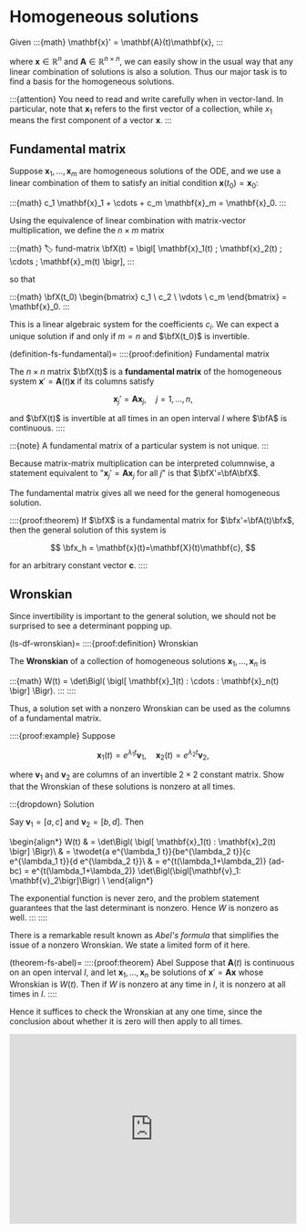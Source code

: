 # Homogeneous solutions

Given 
:::{math}
\mathbf{x}' = \mathbf{A}(t)\mathbf{x}, 
:::

where $\mathbf{x}\in\mathbb{R}^{n}$ and $\mathbf{A}\in\mathbb{R}^{n\times n}$, we can easily show in the usual way that any linear combination of solutions is also a solution. Thus our major task is to find a basis for the homogeneous solutions. 

:::{attention}
You need to read and write carefully when in vector-land. In particular, note that $\mathbf{x}_1$ refers to the first vector of a collection, while $x_1$ means the first component of a vector $\mathbf{x}$.
:::

## Fundamental matrix

Suppose $\mathbf{x}_1,\ldots,\mathbf{x}_m$ are homogeneous solutions of the ODE, and we use a linear combination of them to satisfy an initial condition $\mathbf{x}(t_0)=\mathbf{x}_0$: 

:::{math}
	c_1 \mathbf{x}_1 + \cdots + c_m \mathbf{x}_m = \mathbf{x}_0.
:::

Using the equivalence of linear combination with matrix-vector multiplication, we define the $n\times m$ matrix

:::{math}
:label: fund-matrix
\bfX(t) = \bigl[ \mathbf{x}_1(t) \; \mathbf{x}_2(t) \; \cdots \; \mathbf{x}_m(t)  \bigr],
:::

so that 

:::{math}
\bfX(t_0) \begin{bmatrix} c_1 \\ c_2 \\ \vdots \\ c_m \end{bmatrix} = \mathbf{x}_0.
:::

This is a linear algebraic system for the coefficients $c_i$. We can expect a unique solution if and only if $m=n$ and $\bfX(t_0)$ is invertible.  

(definition-fs-fundamental)=
::::{proof:definition} Fundamental matrix

The $n\times n$ matrix $\bfX(t)$ is a **fundamental matrix** of the homogeneous system $\mathbf{x}' = \mathbf{A}(t)\mathbf{x}$ if its columns satisfy

$$
\mathbf{x}_j'=\mathbf{A}\mathbf{x}_j, \quad j=1,\ldots,n,
$$ 

and $\bfX(t)$ is invertible at all times in an open interval $I$ where $\bfA$ is continuous.
::::

:::{note}
A fundamental matrix of a particular system is not unique.
:::

Because matrix-matrix multiplication can be interpreted columnwise, a statement equivalent to "$\mathbf{x}_j'=\mathbf{A}\mathbf{x}_j$ for all $j$" is that $\bfX'=\bfA\bfX$. 

The fundamental matrix gives all we need for the general homogeneous solution.

::::{proof:theorem}
If $\bfX$ is a fundamental matrix for $\bfx'=\bfA(t)\bfx$, then the general solution of this system is 

$$
\bfx_h = \mathbf{x}(t)=\mathbf{X}(t)\mathbf{c},
$$ 

for an arbitrary constant vector $\mathbf{c}$. 
::::

## Wronskian

Since invertibility is important to the general solution, we should not be surprised to see a determinant popping up. 

(ls-df-wronskian)=
::::{proof:definition} Wronskian

The **Wronskian** of a collection of homogeneous solutions $\mathbf{x}_1,\ldots,\mathbf{x}_n$ is 

:::{math}
W(t) = \det\Bigl( \bigl[ \mathbf{x}_1(t) \: \cdots \: \mathbf{x}_n(t)  \bigr] \Bigr).
:::
::::

Thus, a solution set with a nonzero Wronskian can be used as the columns of a fundamental matrix. 

::::{proof:example}
Suppose 

$$
\mathbf{x}_1(t)=e^{\lambda_1 t}\mathbf{v}_1, \quad \mathbf{x}_2(t)=e^{\lambda_2 t}\mathbf{v}_2,
$$

where $\mathbf{v}_1$ and $\mathbf{v}_2$ are columns of an invertible $2\times 2$ constant matrix. Show that the Wronskian of these solutions is nonzero at all times.

:::{dropdown} Solution

Say $\mathbf{v}_1=[a,\,c]$ and $\mathbf{v}_2=[b,\,d]$. Then 

\begin{align*}
W(t) & = \det\Bigl( \bigl[ \mathbf{x}_1(t) \: \mathbf{x}_2(t)  \bigr] \Bigr)\\
& = \twodet{a e^{\lambda_1 t}}{be^{\lambda_2 t}}{c e^{\lambda_1 t}}{d e^{\lambda_2 t}}\\
& = e^{t(\lambda_1+\lambda_2)} (ad-bc) =  e^{t(\lambda_1+\lambda_2)} \det\Bigl(\bigl[\mathbf{v}_1\: \mathbf{v}_2\bigr]\Bigr) \\
\end{align*}

The exponential function is never zero, and the problem statement guarantees that the last determinant is nonzero. Hence $W$ is nonzero as well. 
:::
::::

There is a remarkable result known as *Abel's formula* that simplifies the issue of a nonzero Wronskian. We state a limited form of it here.

(theorem-fs-abel)=
::::{proof:theorem} Abel
Suppose that $\mathbf{A}(t)$ is continuous on an open interval $I$, and let $\mathbf{x}_1,\ldots,\mathbf{x}_n$ be solutions of $\mathbf{x}'=\mathbf{A}\mathbf{x}$ whose Wronskian is $W(t)$. Then if $W$ is nonzero at any time in $I$, it is nonzero at all times in $I$. 
::::

Hence it suffices to check the Wronskian at any one time, since the conclusion about whether it is zero will then apply to all times.

<div style="max-width:608px"><div style="position:relative;padding-bottom:66.118421052632%"><iframe id="kaltura_player" src="https://cdnapisec.kaltura.com/p/2358381/sp/235838100/embedIframeJs/uiconf_id/43030021/partner_id/2358381?iframeembed=true&playerId=kaltura_player&entry_id=1_1ow6y9hq&flashvars[streamerType]=auto&amp;flashvars[localizationCode]=en&amp;flashvars[leadWithHTML5]=true&amp;flashvars[sideBarContainer.plugin]=true&amp;flashvars[sideBarContainer.position]=left&amp;flashvars[sideBarContainer.clickToClose]=true&amp;flashvars[chapters.plugin]=true&amp;flashvars[chapters.layout]=vertical&amp;flashvars[chapters.thumbnailRotator]=false&amp;flashvars[streamSelector.plugin]=true&amp;flashvars[EmbedPlayer.SpinnerTarget]=videoHolder&amp;flashvars[dualScreen.plugin]=true&amp;flashvars[Kaltura.addCrossoriginToIframe]=true&amp;&wid=1_ssl0zboz" width="608" height="402" allowfullscreen webkitallowfullscreen mozAllowFullScreen allow="autoplay *; fullscreen *; encrypted-media *" sandbox="allow-forms allow-same-origin allow-scripts allow-top-navigation allow-pointer-lock allow-popups allow-modals allow-orientation-lock allow-popups-to-escape-sandbox allow-presentation allow-top-navigation-by-user-activation" frameborder="0" title="Kaltura Player" style="position:absolute;top:0;left:0;width:100%;height:100%"></iframe></div></div>

